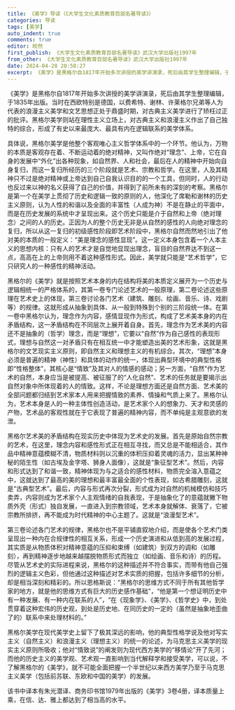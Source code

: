 ```yaml
---
title: 《美学》导读（《大学生文化素质教育百部名著导读》）
categories: 导读
tags: [美学]
auto_indent: true
comments: true
editor: 皎然
first_publish: 《大学生文化素质教育百部名著导读》武汉大学出版社1997年
from_other: 《大学生文化素质教育百部名著导读》武汉大学出版社1997年
date: 2024-04-28 20:58:27
excerpt: 《美学》是黑格尔自1817年开始多次讲授的美学讲演录，死后由其学生整理编辑，于1835年出版。当时在西欧特别是德国，以费希特、谢林、许莱格尔兄弟等人为代表的浪漫主义美学和文艺思想正处于鼎盛时期，对古典主义美学进行了矫枉过正的批评。黑格尔美学则站在理性主义立场上，对古典主义和浪漫主义作出了自己独特的综合，形成了有史以来最庞大、最具有内在逻辑联系的美学体系。
---
```

《美学》是黑格尔自1817年开始多次讲授的美学讲演录，死后由其学生整理编辑，于1835年出版。当时在西欧特别是德国，以费希特、谢林、许莱格尔兄弟等人为代表的浪漫主义美学和文艺思想正处于鼎盛时期，对古典主义美学进行了矫枉过正的批评。黑格尔美学则站在理性主义立场上，对古典主义和浪漫主义作出了自己独特的综合，形成了有史以来最庞大、最具有内在逻辑联系的美学体系。

具体说，黑格尔美学是他整个客观唯心主义哲学体系中的一个环节。他认为，万物的本质是客观存在着、不断运动着的绝对精神，又叫作绝对“理念”、上帝，它在自身的发展中“外化”出各种现象，如自然界、人和社会，最后在人的精神中开始向自身复归，而这一复归所经历的三个阶段就是艺术、宗教和哲学。在这里，人及其精神只不过是绝对精神或上帝达到自己自我认识目的的一个工具，但同时，人的行动也反过来以神的名义获得了自己的价值，并得到了前所未有的深刻的考察。黑格尔是第一个在美学上贯彻了历史和逻辑一致的原则的人，他深化了席勒和谢林的历史主义原则，认为人性的和谐以及全面的丰富性（人成为神）不是在静止的平面中，而是在历史发展的系统中才呈现出来。这个历史只能是介于自然和上帝（绝对理念）之间的人的历史。正因为人的整个历史无非是从自然的感性的人向绝对理念的复归，所以从这一复归的初级感性阶段即艺术阶段中，黑格尔自然而然地引出了他对美的本质的一般定义：“美是理念的感性显现”。这一定义本身包含着一个人本主义的思想内核：只有人的艺术才是自觉地显现出理念，盲目的自然界达不到这一点，高高在上的上帝则用不着这种感性形式。因此，美学就只能是“艺术哲学”，它只研究人的一种感性的精神活动。

黑格尔的《美学》就是按照艺术本身的内在结构将美的本质定义展开为一个历史与逻辑相统一的严格体系的，其第一卷专门论述艺术的一般原理，第二卷论述这些原理在艺术史上的体现，第三卷讨论各门艺术（建筑、雕刻、绘画、音乐、诗、戏剧等）的规律。这就形成从抽象到具体、从一般到特殊到个别的三阶段统一体。在第一卷中黑格尔认为，理念作为内容，感情显现作为形式，构成了艺术美本身的内在矛盾结构，这一矛盾结构在不同层次上展开着自身。首先，理念作为艺术美的内容还不是抽象的（哲学）理念，而是“理想”，它要以“自然”作为自己感性的表现形式，理想与自然这一对矛盾只有在相互统一中才能塑造出美的艺术形象，这就是黑格尔的文艺现实主义原则，即自然主义和理想主义的有机综合。其次，“理想”本身必须是普遍的精神（神性）和具体的动作的统一，体现出典型环境中的典型性格即“性格整体”，其核心是“情致”及其对人的情感的感动；另一方面，“自然”作为艺术的自然，本身应当是被提高、被征服了的“人化自然”、艺术的任务就是要揭示出自然对象中所体现着的人的情致。这样，不论是理想方面还是自然方面、艺术美的全部问题都归结到艺术家本人用来把握情致的素养、情操和气质上来了。黑格尔认为，艺术本身是人的一种主体性创造活动，是艺术家个人的想象力、天才和灵感的产物，艺术品的客观性就在于它表现了普遍的精神内容，而不单纯是主观意欲的发泄。

黑格尔艺术美的矛盾结构在现实历史中体现为艺术史的发展。首先是原始自然宗教的艺术，在这里，理念内容和感性形式正在相互寻找，而又总是不能相适合，其作品中精神意蕴模糊不清，物质材料则以沉重的体积压抑着灵魂的活力，显出某种神秘的陌生性（如古埃及金字塔、狮身人面像），这就是“象征型艺术”。然后，内容和形式达到了和谐一致，精神体现为与之适合的感性材料，物质完全溶入意蕴之中，这就达到了最高的美的理想和最丰富最全面的个性表现，如古希腊雕刻，这就是“古典型艺术”。最后，内容与形式再次分裂，形式成为对自然的机械模仿和技巧卖弄，内容则成为艺术家个人主观情绪的自我表现，于是抽象化了的意蕴就撇下物质外壳（形式）独自发展，一直进入到宗教领域，艺术本身就解体、衰落了，它被宗教所排挤，再不能成为时代精神的中心主题了。这就是“浪漫型艺术”。

第三卷论述各门艺术的规律，黑格尔也不是平铺直叙地介绍，而是使各个艺术门类呈现出一种内在合规律性的相互关系，形成一个历史演进和从低到高的发展过程，其实质是从物质体积对精神意蕴的压抑和束缚（如建筑）到双方的调和（如雕刻），再到精神逐步地越来越摆脱物质形式而独立（如绘画、音乐和诗）的历程。尽管从艺术史的实际进程来说，黑格尔的这种描述并不符合事实，而带有他自己强烈的逻辑主义色彩，但他通过这种描述对艺术实质的把握，包括许多细节的分析，却是相当深刻和精彩的。所以恩格斯说：“黑格尔的思维方式不同于所有其他哲学家的地方，就是他的思维方式有巨大的历史感作基础”，“他是第一个想证明历史中有一种发展、有一种内在联系的人”，“在《现象学》、《美学》、《哲学史》中，到处贯穿着这种宏伟的历史观，到处是历史地、在同历史的一定的（虽然是抽象地歪曲了的）联系中来处理材料的。”

黑格尔美学在现代美学史上留下了极其深远的影响，他的典型性格学说及他对写实主义（自然主义）和浪漫主义（理想主义）的统一的论述，为马克思主义美学的现实主义原则所吸收；他对“情致说”的阐发则为现代西方美学的“移情论”开了先河；而他的历史主义的美学观、艺术观一直影响到当代解释学和接受美学，可以说，不了解黑格尔的《美学》，就不可能全面把握一个半世纪以来西方美学乃至于马克思主义美学（包括前苏联、东欧和中国的美学）的发展。

该书中译本有朱光潜译、商务印书馆1979年出版的《美学》3卷4册，译本质量上乘，在信、达、雅上都达到了相当高的水平。
